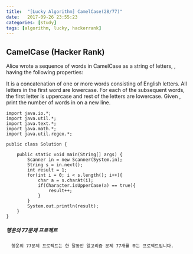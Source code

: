 ```yaml
---
title:  "[Lucky Algorithm] CamelCase(28/77)"
date:   2017-09-26 23:55:23
categories: [study]
tags: [algorithm, lucky, hackerrank]
---
```

## CamelCase (Hacker Rank)
Alice wrote a sequence of words in CamelCase as a string of letters, , having the following properties:

It is a concatenation of one or more words consisting of English letters.
All letters in the first word are lowercase.
For each of the subsequent words, the first letter is uppercase and rest of the letters are lowercase.
Given , print the number of words in  on a new line.

```
import java.io.*;
import java.util.*;
import java.text.*;
import java.math.*;
import java.util.regex.*;

public class Solution {

    public static void main(String[] args) {
        Scanner in = new Scanner(System.in);
        String s = in.next();
        int result = 1;
        for(int i = 0; i < s.length(); i++){
            char a = s.charAt(i);
            if(Character.isUpperCase(a) == true){
                result++;
            }
        }
        System.out.println(result);
    }
}
```

##### 행운의 77문제 프로젝트
```
  행운의 77문제 프로젝트는 한 달동안 알고리즘 문제 77개를 푸는 프로젝트입니다.
```
